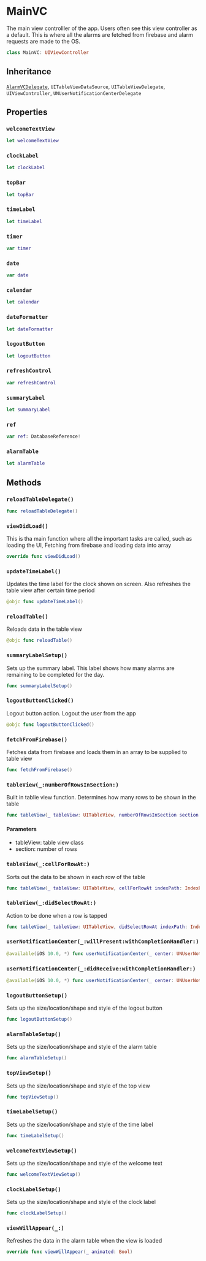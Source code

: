 # MainVC

The main view controlller of the app. Users often see this view controller as a default. This is where all the alarms are fetched from firebase and alarm requests are made to the OS.

``` swift
class MainVC: UIViewController
```

## Inheritance

[`AlarmVCDelegate`](AlarmVCDelegate), `UITableViewDataSource`, `UITableViewDelegate`, `UIViewController`, `UNUserNotificationCenterDelegate`

## Properties

### `welcomeTextView`

``` swift
let welcomeTextView
```

### `clockLabel`

``` swift
let clockLabel
```

### `topBar`

``` swift
let topBar
```

### `timeLabel`

``` swift
let timeLabel
```

### `timer`

``` swift
var timer
```

### `date`

``` swift
var date
```

### `calendar`

``` swift
let calendar
```

### `dateFormatter`

``` swift
let dateFormatter
```

### `logoutButton`

``` swift
let logoutButton
```

### `refreshControl`

``` swift
var refreshControl
```

### `summaryLabel`

``` swift
let summaryLabel
```

### `ref`

``` swift
var ref: DatabaseReference!
```

### `alarmTable`

``` swift
let alarmTable
```

## Methods

### `reloadTableDelegate()`

``` swift
func reloadTableDelegate()
```

### `viewDidLoad()`

This is tha main function where all the important tasks are called, such as loading the UI, Fetching from firebase and loading data into array

``` swift
override func viewDidLoad()
```

### `updateTimeLabel()`

Updates the time label for the clock shown on screen. Also refreshes the table view after certain time period

``` swift
@objc func updateTimeLabel()
```

### `reloadTable()`

Reloads data in the table view

``` swift
@objc func reloadTable()
```

### `summaryLabelSetup()`

Sets up the summary label. This label shows how many alarms are remaining to be completed for the day.

``` swift
func summaryLabelSetup()
```

### `logoutButtonClicked()`

Logout button action. Logout the user from the app

``` swift
@objc func logoutButtonClicked()
```

### `fetchFromFirebase()`

Fetches data from firebase and loads them in an array to be supplied to table view

``` swift
func fetchFromFirebase()
```

### `tableView(_:numberOfRowsInSection:)`

Built in tablie view function. Determines how many rows to be shown in the table

``` swift
func tableView(_ tableView: UITableView, numberOfRowsInSection section: Int) -> Int
```

#### Parameters

  - tableView: table view class
  - section: number of rows

### `tableView(_:cellForRowAt:)`

Sorts out the data to be shown in each row of the table

``` swift
func tableView(_ tableView: UITableView, cellForRowAt indexPath: IndexPath) -> UITableViewCell
```

### `tableView(_:didSelectRowAt:)`

Action to be done when a row is tapped

``` swift
func tableView(_ tableView: UITableView, didSelectRowAt indexPath: IndexPath)
```

### `userNotificationCenter(_:willPresent:withCompletionHandler:)`

``` swift
@available(iOS 10.0, *) func userNotificationCenter(_ center: UNUserNotificationCenter, willPresent notification: UNNotification, withCompletionHandler completionHandler: @escaping (UNNotificationPresentationOptions) -> Void)
```

### `userNotificationCenter(_:didReceive:withCompletionHandler:)`

``` swift
@available(iOS 10.0, *) func userNotificationCenter(_ center: UNUserNotificationCenter, didReceive response: UNNotificationResponse, withCompletionHandler completionHandler: @escaping () -> Void)
```

### `logoutButtonSetup()`

Sets up the size/location/shape and style of the logout button

``` swift
func logoutButtonSetup()
```

### `alarmTableSetup()`

Sets up the size/location/shape and style of the alarm table

``` swift
func alarmTableSetup()
```

### `topViewSetup()`

Sets up the size/location/shape and style of the top view

``` swift
func topViewSetup()
```

### `timeLabelSetup()`

Sets up the size/location/shape and style of the time label

``` swift
func timeLabelSetup()
```

### `welcomeTextViewSetup()`

Sets up the size/location/shape and style of the welcome text

``` swift
func welcomeTextViewSetup()
```

### `clockLabelSetup()`

Sets up the size/location/shape and style of the clock label

``` swift
func clockLabelSetup()
```

### `viewWillAppear(_:)`

Refreshes the data in the alarm table when the view is loaded

``` swift
override func viewWillAppear(_ animated: Bool)
```
